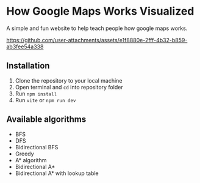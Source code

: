 <h1>How Google Maps Works Visualized</h1>

A simple and fun website to help teach people how google maps works.


https://github.com/user-attachments/assets/e1f8880e-2fff-4b32-b859-ab3fee54a338


## Installation
1. Clone the repository to your local machine
2. Open terminal and `cd` into repository folder
3. Run `npm install`
4. Run `vite` or `npm run dev`

## Available algorithms
- BFS
- DFS
- Bidirectional BFS
- Greedy
- A* algorithm
- Bidirectional A*
- Bidirectional A* with lookup table
